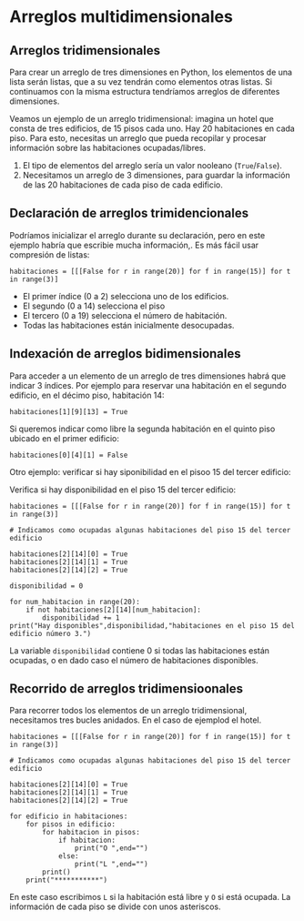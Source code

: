 # Arreglos multidimensionales

## Arreglos tridimensionales

Para crear un arreglo de tres dimensiones en Python, los elementos de una lista serán listas, que a su vez tendrán como elementos otras listas. Si continuamos con la misma estructura tendríamos arreglos de diferentes dimensiones.

Veamos un ejemplo de un arreglo tridimensional: imagina un hotel que consta de tres edificios, de 15 pisos cada uno. Hay 20 habitaciones en cada piso. Para esto, necesitas un arreglo que pueda recopilar y procesar información sobre las habitaciones ocupadas/libres.

1. El tipo de elementos del arreglo sería un valor nooleano (`True`/`False`).
2. Necesitamos un arreglo de 3 dimensiones, para guardar la información de las 20 habitaciones de cada piso de cada edificio.

## Declaración de arreglos trimidencionales

Podríamos inicializar el arreglo durante su declaración, pero en este ejemplo habría que escribie mucha información,. Es más fácil usar compresión de listas:

```
habitaciones = [[[False for r in range(20)] for f in range(15)] for t in range(3)]
```

* El primer índice (0 a 2) selecciona uno de los edificios.
* El segundo (0 a 14) selecciona el piso
* El tercero (0 a 19) selecciona el número de habitación. 
* Todas las habitaciones están inicialmente desocupadas.

## Indexación de arreglos bidimensionales

Para acceder a un elemento de un arreglo de tres dimensiones habrá que indicar 3 índices. Por ejemplo para reservar una habitación en  el segundo edificio, en el décimo piso, habitación 14:

```
habitaciones[1][9][13] = True
```

Si queremos indicar como libre la segunda habitación en el quinto piso ubicado en el primer edificio:

```
habitaciones[0][4][1] = False
```

Otro ejemplo: verificar si hay siponibilidad en el pisoo 15 del tercer edificio:



Verifica si hay disponibilidad en el piso 15 del tercer edificio:

```
habitaciones = [[[False for r in range(20)] for f in range(15)] for t in range(3)]

# Indicamos como ocupadas algunas habitaciones del piso 15 del tercer edificio

habitaciones[2][14][0] = True
habitaciones[2][14][1] = True
habitaciones[2][14][2] = True

disponibilidad = 0

for num_habitacion in range(20):
    if not habitaciones[2][14][num_habitacion]:
        disponibilidad += 1
print("Hay disponibles",disponibilidad,"habitaciones en el piso 15 del edificio número 3.")

```

La variable `disponibilidad` contiene 0 si todas las habitaciones están ocupadas, o en dado caso el número de habitaciones disponibles.

## Recorrido de arreglos tridimensioonales

Para recorrer todos los elementos de un arreglo tridimensional, necesitamos tres bucles anidados. En el caso de ejemplod el hotel.

```
habitaciones = [[[False for r in range(20)] for f in range(15)] for t in range(3)]

# Indicamos como ocupadas algunas habitaciones del piso 15 del tercer edificio

habitaciones[2][14][0] = True
habitaciones[2][14][1] = True
habitaciones[2][14][2] = True

for edificio in habitaciones:
    for pisos in edificio:
        for habitacion in pisos:
            if habitacion:
                print("O ",end="")
            else:
                print("L ",end="")
        print()
    print("***********")
```

En este caso escribimos `L` si la habitación está libre y `O` si está ocupada. La información de cada piso se divide con unos asteriscos.
